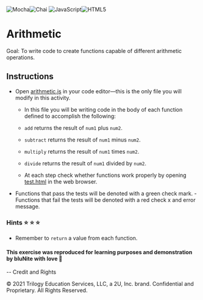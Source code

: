 ![Mocha](https://img.shields.io/badge/-mocha-%238D6748?style=for-the-badge&logo=mocha&logoColor=white)![Chai](https://img.shields.io/badge/Chai-A30701.svg?style=for-the-badge&logo=Chai&logoColor=white) ![JavaScript](https://img.shields.io/badge/JavaScript-F7DF1E.svg?style=for-the-badge&logo=JavaScript&logoColor=black)![HTML5](https://img.shields.io/badge/HTML5-E34F26.svg?style=for-the-badge&logo=HTML5&logoColor=white)

# Arithmetic

Goal:
To write code to create functions capable of different arithmetic operations.

## Instructions

- Open [arithmetic.js](./arithmetic.js) in your code editor&mdash;this is the only file you will modify in this activity.

  - In this file you will be writing code in the body of each function defined to accomplish the following:

  - `add` returns the result of `num1` plus `num2`.

  - `subtract` returns the result of `num1` minus `num2`.

  - `multiply` returns the result of `num1` times `num2`.

  - `divide` returns the result of `num1` divided by `num2`.

  - At each step check whether functions work properly by opening [test.html](test.html) in the web browser.

- Functions that pass the tests will be denoted with a green check mark.
  -Functions that fail the tests will be denoted with a red check x and error message.

### Hints :star: :star: :star:

- Remember to `return` a value from each function.

#### This exercise was reproduced for learning purposes and demonstration by bluNite with love :blue_heart:

-- Credit and Rights

© 2021 Trilogy Education Services, LLC, a 2U, Inc. brand. Confidential and Proprietary. All Rights Reserved.
